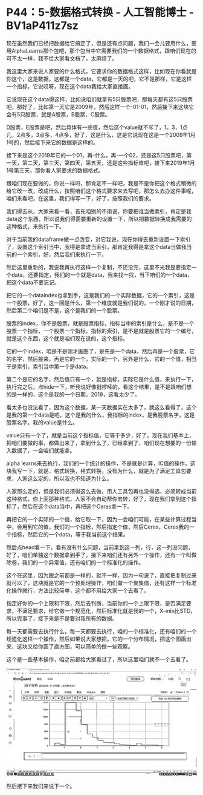 # P44：5-数据格式转换 - 人工智能博士 - BV1aP411z7sz

现在虽然我们已经把数据给它搞定了，但是还有点问题，我们一会儿要用什么，要用AlphaLearns那个包吧，那个包当中它需要我们的一个数据格式，跟咱们现在的可不太一样，我不给大家看文档了，太麻烦了。

我这里大家来说人家要的什么格式，它要求你的数据格式这样，比如现在你看就是你这个，这是数据，这都是一个data，它都是一天的吧，它不是那样，它是这样一个指标，它说哎呀，现在这个data我给大家直接画。

它说现在这个data得这样，比如说咱们就拿有5只股票吧，那每天都有这5只股票吧，那好了，比如第一天它是2009年，然后这样一个-01-01，然后接下来这块它会有5只股票，就是A股票，B股票，C股票。

D股票，E股票是吧，然后具体有一些值，然后这个value就不写了，1。3，1点几，2点多，3点多，4点多，好了，这是什么，这是它说现在这是一个2009年1月1号的，然后接下来它的数据是这样的。

接下来是这个2019年它的一个01，再-什么，再-一个02，还是这5只股票吧，第一天，第二天，第三天，第四天，第五天，还是这些指标值吧，接下来2019年1月1号第三天，那你看人家要求的数据格式。

跟咱们现在要做的，你说一样吗，那肯定不一样吧，我是不是你把这个格式稍微的给它改一改，改成什么，按照咱们这个格式要求来去写吧，那怎么去办这件事呢，咱们来看吧，在这里，我们得写一下，好了，按照我们的要求。

我们得去从，大家来看一看，首先咱别的不用说，你要把谁当做索引，肯定是我data这个东西，所以说我们得需要重新的设置一下，所以把数据转换成我需要的这种格式，来执行一下。

对于当前我的dataframe做一点改变，对它我说，现在你得去重新设置一下索引了，设置这个索引当中，我得是拿谁当索引，那肯定我得是拿这个data当做我当前的一个索引，好，然后我们来执行一下。

然后这里重新的，我说我再执行这样一个复制，不还没完，这里不光我是要指定一个data，还要指定，我们的一个就是data，我来找一找，当下咱们的一个data，把这个data不要忘记。

把它的一个dataindex也拿到手，这是我们的一个实际数据，它的一个索引，这是一个股票，好了，这一回是什么，第一个维度就是我们说的，一个刚才说的日期，然后第二个咱们是不是，这个是我们的一个股票。

股票的index，你不是股票，就是股票指标，指标当中的索引是什么，是不是一个股票一个指标，一个股票一个指标，指标的索引，是不是就是股票它的一个编号，就是这个东西，这个就是咱们现在说的，这个指标。

它的一个index，咱是不是刚才画图了，是先是一个data，然后再是一个股票，它的名字，然后接来，再是它的一个，实际的一个，另外是什么，它的一个值，相当于是索引，索引当中第一个是data。

第二个是它的名字，然后值只有一个，就是指标，实际它是什么值，来执行一下，执行完之后，点hide一下，听我说好像挺啰嗦的，看这个结果，是不是跟咱们想的是一样的，这个是我的一个日期，2019，这看太少了。

看太多也没法看了，因为这个数据，某一天数据实在太多了，就这么看得了，这个是我的第一个data是吧，这个是我的什么，我指标的index，是我股票名字，这是股票名字，我的value是什么。

value只有一个了，就是当前这个指标值，它等于多少，好了，现在我们基本上，把咱们要做的事，都做出来了，拿到什么了，已经拿到了，咱们现在想要的一份输入数据了，一会咱们就能拿。

alpha learns来去执行，我们的一个统计的操作，不是就是计算，IC值的操作，这块我写一下，就是，格式转换，格式转换，没有为什么，就是为了满足工具包要求，人家这么定的，所以我也不知道为什么。

人家那么定的，但是我们必须得这么去做，用人工具包再也没得选，必须转成当前这种格式，你上面那种格式，人家不会自动帮你去转，好了，现在我们拿到这个指标了，然后在这个data当中，再把这个Ceres拿一下。

再把它的一个实际的一个值，给它取一下，因为一会咱们可能，在某些计算过程当中，会用到它的值，我们的一个指标，然后指定个值，然后Ceres，Ceres我的一个指标，然后它的一个data，等于我当前这个结果。

然后点head看一下，看有没有什么问题，当前拿到这一列，行，这一列没问题，好了，咱们单独这个数据拿到手了，接下来咱们还有另外一个操作，还有一个叫做除卷，我们的一个异常值，还有咱们的一个标准化的操作。

这个在这里，因为跟之前都是一样的，就不一样，因为一句说了，直接把复制过来就可以了，这块就是它的一个预处理操作，咱们做一个聚集值，还有这样一个标准化操作就行，方法比较简单，这个都不用给大家一个去看了。

指定好你的一个上限和下限，然后去判断，当前你的一个上限下限，是否满足要求，不满足要求，给它做一个规范化，然后标准化就是我的一个，X-min比STD，所以完事了，接下来是不是要对我所有的数据。

每一天都需要去执行什么，每一天都要去执行，咱的一个标准化，还有咱们的一个规遗化这样一个操作，然后如果说大家想把，它的一个分布情况，把这个图画出来，这块又给你画了直方图，可以简单的做一些观察。

这个是一些基本操作，咱之前都给大家看过了，所以这里咱们就不一个去看了。

![](img/330c64b0367765569b41557adb47a5b4_1.png)

然后接下来我们来说下一个。